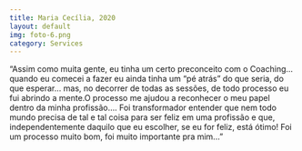```yaml
---
title: Maria Cecília, 2020
layout: default
img: foto-6.png
category: Services
---
```


“Assim como muita gente, eu tinha um certo preconceito com o Coaching... quando eu comecei a fazer eu ainda tinha um “pé atrás” do que seria, do que esperar... mas, no decorrer de todas as sessões, de todo processo eu fui abrindo a mente.O processo me ajudou a reconhecer o meu papel dentro da minha profissão.... Foi transformador entender que nem todo mundo precisa de tal e tal coisa para ser feliz em uma profissão e que, independentemente daquilo que eu escolher, se eu for feliz, está ótimo! Foi um processo muito bom, foi muito importante pra mim...”
